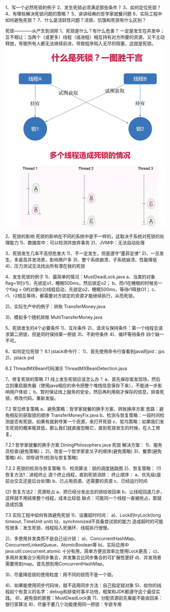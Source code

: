1、写一个必然死锁的例子
2、发生死锁必须满足那些条件？
3、如何定位死锁？
4、有哪些解决死锁问题的策略？
5、讲讲经典的哲学家就餐问题
6、实际工程中如何避免死锁？
7、什么是活跃性问题？活锁、饥饿和死锁有什么区别？

死锁————从产生到消除
1、死锁是什么？有什么危害？
一定是发生在并发中；
互不相让：当两个（或更多）线程（或进程）相互持有对方所要的资源，又不主动释放，导致所有人都无法继续前进，导致程序陷入无尽的阻塞，这就是死锁。
![binaryTree](../img/死锁.png "binaryTree")
![binaryTree](../img/多线程造成死锁.png "binaryTree")

2、死锁的影响
死锁的影响在不同的系统中是不一样的，这取决于系统对死锁的处理能力
1)、数据库中：可以检测并放弃事务
2)、JVM中：无法自动处理

3、死锁发生几率不高但危害大
1)、不一定发生，但是遵守“墨菲定律”
2)、一旦发生，多是高并发场景，影响用户多
3)、整个系统崩溃、子系统崩溃、性能降低
4)、压力测试无法找出所有潜在我的死锁

4、发生死锁的例子
1)、最简单的情况：MustDeadLock.java
a、当类的对象flag=1时(r1)，先锁定o1，睡眠500ms，然后锁定o2；
b、而r1在睡眠的时候另一个flag = 0的对象(r2)线程启动，先锁定o2，睡眠500ms，等待r1释放O1；
c、r1、r2相互等待，都需要对方锁定的资源才能继续执行，从而死锁。

2)、实际生产中的例子：转账
TransferMoney.java

3)、模拟多个随机转账
MultiTransferMoney.java

5、死锁发生的4个必要条件
1)、互斥条件
2)、请求与保持条件：第一个线程去请求第二把锁，但是同时保持第一把锁
3)、不剥夺条件
4)、循环等待条件
四个缺一不可。

6、如何定位死锁？
6.1 jstack命令行：
1)、首先使用命令行查看到java的pid：jps
2)、jstack pid

6.2 ThreadMXBean代码演示
ThreadMXBeanDetection.java

7、修复死锁的策略
7.1 线上发生死锁应该怎么办？
a、首先保存案发现场，然后立刻重启服务器（使用java相应的命令把整个堆栈信息保存下来），不能进一步影响用户体验；
b、暂时保证线上服务的安全，然后再利用刚才保存的信息，排查死锁，修改代码，重新发版。

7.2 常见修复策略
a、避免策略：哲学家就餐的换手方案、转账换序方案
思路：避免相反的获取锁的顺序
TransferMoneyFix.java
b、检测与恢复策略：一段时间检测是否有死锁，如果有就剥夺某一个资源，来打开死锁
c、鸵鸟策略：如果我们发生死锁的概率极其低，那么我们就直接忽略它，直到死锁发生的时候，在人工修复。

7.2.1 哲学家就餐的换手方案
DiningPhilosophers.java 死锁
解决方案：
1)、服务员检查(避免策略)；
2)、改变一个哲学家拿叉子的顺序(避免策略)
3)、餐票(避免策略)
4)、领导调节(检测与恢复策略)

7.2.2 死锁的检测与恢复策略
1)、检测算法：锁的调度链路图
2)、恢复策略：
(1) 恢复方法1：进程终止
逐个终止线程，直到死锁消除：
终止顺序：
a、优先级(是前台交互还是后台处理)
b、已占用资源、还需要的资源
c、已经运行时间

(2) 恢复方法2：资源抢占
a、把已经分发出去的锁给收回来
b、让线程回退几步，这样就不用结束整个线程，成本比较低
 缺点：可能同一个线程一直被抢占，那就造成饥饿
 
 7.3 实际工程中如何有效避免死锁
 1)、设置超时时间：
 a)、Lock的tryLock(long timeout, TimeUnit unit)
 b)、synchronized不具备尝试锁的能力
 造成超时的可能性很多：发生死锁、线程陷入死循环、线程执行很慢。
 
 2)、多使用并发类而不是自己设计锁：
 a)、ConcurrentHashMap、ConcurrentLinkedQueue、AtomicBoolean等
 b)、实际应用中 java.util.concurrent.atomic 十分有用，简单方便且效率比使用Lock更高；
 c)、多用并发集合少用同步集合，并发集合比同步集合的可扩展性更好
 d)、并发场景需要用到map。首先想到用ConcurrentHashMap。
 
 3)、尽量降低锁的使用粒度：用不同的锁而不是一个锁。
 
 4)、如果能使用同步代码块，就不适用同步方法：自己指定锁对象
 5)、给你的线程起个有意义的名字：debug和排查时事半功倍，框架和JDK都遵守这个最佳实践。
 6)、避免锁的嵌套：MustDeadLock类
 7)、分配资源前先看能不能收回来：银行家算法
 8)、尽量不要几个功能使用同一把锁：专锁专用
 